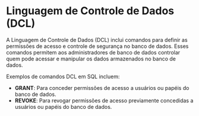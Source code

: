 # Linguagem de Controle de Dados (DCL)

A Linguagem de Controle de Dados (DCL) inclui comandos para definir as permissões de acesso e controle de segurança no banco de dados. Esses comandos permitem aos administradores de banco de dados controlar quem pode acessar e manipular os dados armazenados no banco de dados.

Exemplos de comandos DCL em SQL incluem:

- **GRANT**: Para conceder permissões de acesso a usuários ou papéis do banco de dados.
- **REVOKE**: Para revogar permissões de acesso previamente concedidas a usuários ou papéis do banco de dados.
